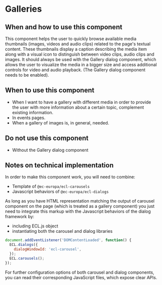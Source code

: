 # Galleries

## When and how to use this component

This component helps the user to quickly browse available media thumbnails
(images, videos and audio clips) related to the page's textual content. These
thumbnails display a caption describing the media item along with a visual icon
to distinguish between video clips, audio clips and images. It should always be
used with the Gallery dialog component, which allows the user to visualize the
media in a bigger size and access additional controls for video and audio
playback. (The Gallery dialog component needs to be enabled).

## When to use this component

* When I want to have a gallery with different media in order to provide the
  user with more information about a certain topic, complement existing
  information.
* In events pages.
* When a gallery of images is, in general, needed.

## Do not use this component

* Without the Gallery dialog component

## Notes on technical implementation

In order to make this component work, you will need to combine:

* Template of `@ec-europa/ecl-carousels`
* Javascript behaviors of `@ec-europa/ecl-dialogs`

As long as you have HTML representation matching the output of carousel
component on the page (which is treated as a gallery component) you just need to
integrate this markup with the Javascript behaviors of the dialog framework by:

* including ECL.js object
* instantiating both the carousel and dialog libraries

```js
document.addEventListener('DOMContentLoaded', function() {
  ECL.dialogs({
    dialogWindowId: 'ecl-carousel',
  });
  ECL.carousels();
});
```

For further configuration options of both carousel and dialog components, you
can read their corresponding JavaScript files, which expose clear APIs.
